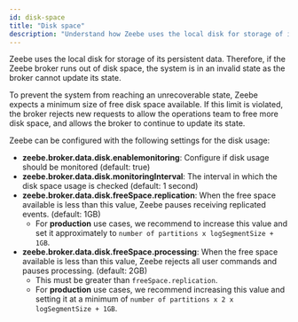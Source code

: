 ```yaml
---
id: disk-space
title: "Disk space"
description: "Understand how Zeebe uses the local disk for storage of its persistent data, and configuring Zeebe settings for the disk usage watermarks."
---
```


Zeebe uses the local disk for storage of its persistent data. Therefore, if the Zeebe broker runs out of disk space, the system is in an invalid state as the broker cannot update its state.

To prevent the system from reaching an unrecoverable state, Zeebe expects a minimum size of free disk space available. If this limit is violated, the broker rejects new requests to allow the operations team to free more disk space, and allows the broker to continue to update its state.

Zeebe can be configured with the following settings for the disk usage:

- **zeebe.broker.data.disk.enablemonitoring**: Configure if disk usage should be monitored (default: true)
- **zeebe.broker.data.disk.monitoringInterval**: The interval in which the disk space usage is checked (default: 1 second)
- **zeebe.broker.data.disk.freeSpace.replication**: When the free space available is less than this value, Zeebe pauses receiving replicated events. (default: 1GB)
  - For **production** use cases, we recommend to increase this value and set it approximately to `number of partitions x logSegmentSize + 1GB`.
- **zeebe.broker.data.disk.freeSpace.processing**: When the free space available is less than this value, Zeebe rejects all user commands and pauses processing. (default: 2GB)
  - This must be greater than `freeSpace.replication`.
  - For **production** use cases, we recommend increasing this value and setting it at a minimum of `number of partitions x 2 x logSegmentSize + 1GB`.
